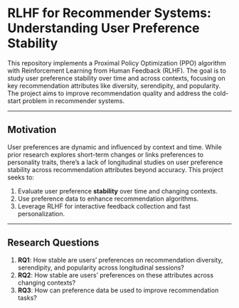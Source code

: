 # RLHF for Recommender Systems: Understanding User Preference Stability

This repository implements a Proximal Policy Optimization (PPO) algorithm with Reinforcement Learning from Human Feedback (RLHF). The goal is to study user preference stability over time and across contexts, focusing on key recommendation attributes like diversity, serendipity, and popularity. The project aims to improve recommendation quality and address the cold-start problem in recommender systems.

---

## Motivation

User preferences are dynamic and influenced by context and time. While prior research explores short-term changes or links preferences to personality traits, there’s a lack of longitudinal studies on user preference stability across recommendation attributes beyond accuracy. This project seeks to:

1. Evaluate user preference **stability** over time and changing contexts.
2. Use preference data to enhance recommendation algorithms.
3. Leverage RLHF for interactive feedback collection and fast personalization.

---

## Research Questions

1. **RQ1**: How stable are users’ preferences on recommendation diversity, serendipity, and popularity across longitudinal sessions?
2. **RQ2**: How stable are users’ preferences on these attributes across changing contexts?
3. **RQ3**: How can preference data be used to improve recommendation tasks?
